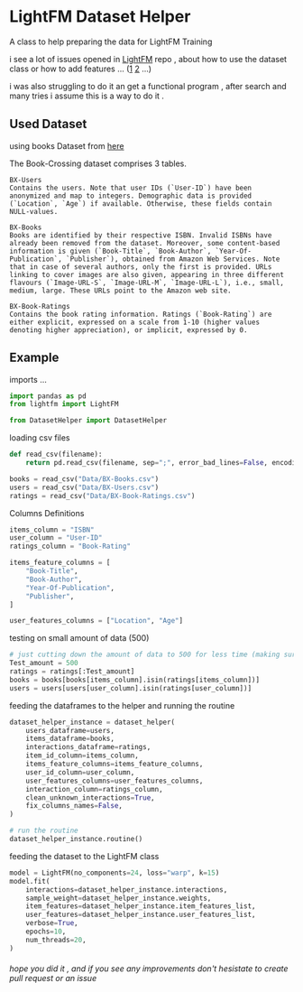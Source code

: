 # LightFM Dataset Helper
 A class to help preparing the data for LightFM Training 

i see a lot of issues opened in [LightFM](https://github.com/lyst/lightfm/issues) repo , about how to use the dataset
 class or how to add features ... ([1](https://github.com/lyst/lightfm/issues/494#issuecomment-543332968) [2](
 (https://github.com/lyst/lightfm/issues/491)) ...)

i was also struggling to do it an get a functional program , after search and many tries i assume this is a way to do
 it .

## Used Dataset
using books Dataset from [here](http://www2.informatik.uni-freiburg.de/~cziegler/BX/)

The Book-Crossing dataset comprises 3 tables.

    BX-Users
    Contains the users. Note that user IDs (`User-ID`) have been anonymized and map to integers. Demographic data is provided (`Location`, `Age`) if available. Otherwise, these fields contain NULL-values.

    BX-Books
    Books are identified by their respective ISBN. Invalid ISBNs have already been removed from the dataset. Moreover, some content-based information is given (`Book-Title`, `Book-Author`, `Year-Of-Publication`, `Publisher`), obtained from Amazon Web Services. Note that in case of several authors, only the first is provided. URLs linking to cover images are also given, appearing in three different flavours (`Image-URL-S`, `Image-URL-M`, `Image-URL-L`), i.e., small, medium, large. These URLs point to the Amazon web site.

    BX-Book-Ratings
    Contains the book rating information. Ratings (`Book-Rating`) are either explicit, expressed on a scale from 1-10 (higher values denoting higher appreciation), or implicit, expressed by 0.

## Example

imports ...
```python
import pandas as pd
from lightfm import LightFM

from DatasetHelper import DatasetHelper
```

loading csv files
```python
def read_csv(filename):
    return pd.read_csv(filename, sep=";", error_bad_lines=False, encoding="latin-1", low_memory=False)

books = read_csv("Data/BX-Books.csv")
users = read_csv("Data/BX-Users.csv")
ratings = read_csv("Data/BX-Book-Ratings.csv")
```
Columns Definitions 
```python
items_column = "ISBN"
user_column = "User-ID"
ratings_column = "Book-Rating"

items_feature_columns = [
    "Book-Title",
    "Book-Author",
    "Year-Of-Publication",
    "Publisher",
]

user_features_columns = ["Location", "Age"]
```
testing on small amount of data (500)
```python
# just cutting down the amount of data to 500 for less time (making sure no missing data will be passed )
Test_amount = 500
ratings = ratings[:Test_amount]
books = books[books[items_column].isin(ratings[items_column])]
users = users[users[user_column].isin(ratings[user_column])]
```

feeding the dataframes to the helper and running the routine
```python
dataset_helper_instance = dataset_helper(
    users_dataframe=users,
    items_dataframe=books,
    interactions_dataframe=ratings,
    item_id_column=items_column,
    items_feature_columns=items_feature_columns,
    user_id_column=user_column,
    user_features_columns=user_features_columns,
    interaction_column=ratings_column,
    clean_unknown_interactions=True,
    fix_columns_names=False,
)

# run the routine 
dataset_helper_instance.routine()
```

feeding the dataset to the LightFM class
```python 
model = LightFM(no_components=24, loss="warp", k=15)
model.fit(
    interactions=dataset_helper_instance.interactions,
    sample_weight=dataset_helper_instance.weights,
    item_features=dataset_helper_instance.item_features_list,
    user_features=dataset_helper_instance.user_features_list,
    verbose=True,
    epochs=10,
    num_threads=20,
)
```

###### *hope you did it , and if you see any improvements don't hesistate to create pull request or an issue*
